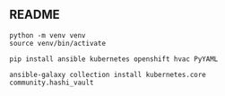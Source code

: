 ## README

```shell
python -m venv venv
source venv/bin/activate
```

```shell
pip install ansible kubernetes openshift hvac PyYAML
```

```shell
ansible-galaxy collection install kubernetes.core community.hashi_vault
```
